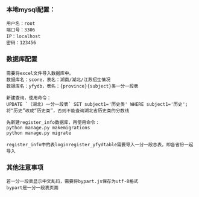 ### 本地mysql配置：
    用户名：root
    端口号：3306
    IP：localhost
    密码：123456

### 数据库配置
    需要将excel文件导入数据库中。
    数据库名：score，表名：湖南/湖北/江苏招生情况
    数据库名：yfydb，表名：{province}{subject}类一分一段表

    新建查询，使用命令：
    UPDATE `（湖北）一分一段表` SET subject1='历史类' WHERE subject1='历史';
    将“历史”改成“历史类”，否则不能查询湖北省历史类的分数线

    先新建register_info数据库，再使用命令：
    python manage.py makemigrations
    python manage.py migrate

    register_info中的表loginregister_yfydtable需要导入一分一段总表，即各省份一起导入

### 其他注意事项
    若一分一段表显示中文乱码，需要将bypart.js保存为utf-8格式
    bypart是一分一段表页面